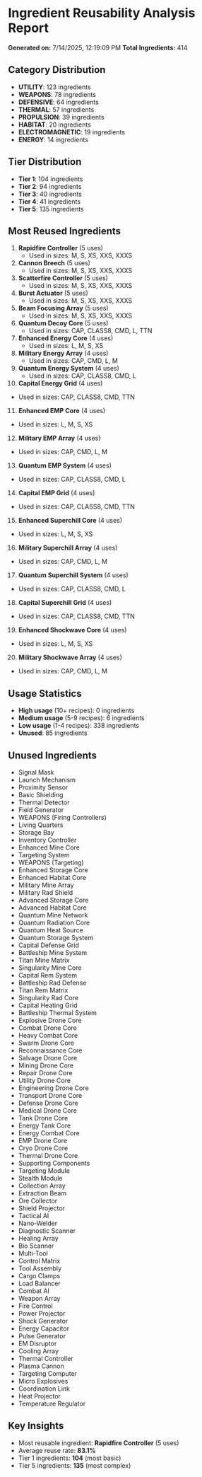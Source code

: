 # Ingredient Reusability Analysis Report

**Generated on:** 7/14/2025, 12:19:09 PM
**Total Ingredients:** 414

## Category Distribution

- **UTILITY**: 123 ingredients
- **WEAPONS**: 78 ingredients
- **DEFENSIVE**: 64 ingredients
- **THERMAL**: 57 ingredients
- **PROPULSION**: 39 ingredients
- **HABITAT**: 20 ingredients
- **ELECTROMAGNETIC**: 19 ingredients
- **ENERGY**: 14 ingredients

## Tier Distribution

- **Tier 1**: 104 ingredients
- **Tier 2**: 94 ingredients
- **Tier 3**: 40 ingredients
- **Tier 4**: 41 ingredients
- **Tier 5**: 135 ingredients

## Most Reused Ingredients

1. **Rapidfire Controller** (5 uses)
   - Used in sizes: M, S, XS, XXS, XXXS
2. **Cannon Breech** (5 uses)
   - Used in sizes: M, S, XS, XXS, XXXS
3. **Scatterfire Controller** (5 uses)
   - Used in sizes: M, S, XS, XXS, XXXS
4. **Burst Actuator** (5 uses)
   - Used in sizes: M, S, XS, XXS, XXXS
5. **Beam Focusing Array** (5 uses)
   - Used in sizes: M, S, XS, XXS, XXXS
6. **Quantum Decoy Core** (5 uses)
   - Used in sizes: CAP, CLASS8, CMD, L, TTN
7. **Enhanced Energy Core** (4 uses)
   - Used in sizes: L, M, S, XS
8. **Military Energy Array** (4 uses)
   - Used in sizes: CAP, CMD, L, M
9. **Quantum Energy System** (4 uses)
   - Used in sizes: CAP, CLASS8, CMD, L
10. **Capital Energy Grid** (4 uses)
   - Used in sizes: CAP, CLASS8, CMD, TTN
11. **Enhanced EMP Core** (4 uses)
   - Used in sizes: L, M, S, XS
12. **Military EMP Array** (4 uses)
   - Used in sizes: CAP, CMD, L, M
13. **Quantum EMP System** (4 uses)
   - Used in sizes: CAP, CLASS8, CMD, L
14. **Capital EMP Grid** (4 uses)
   - Used in sizes: CAP, CLASS8, CMD, TTN
15. **Enhanced Superchill Core** (4 uses)
   - Used in sizes: L, M, S, XS
16. **Military Superchill Array** (4 uses)
   - Used in sizes: CAP, CMD, L, M
17. **Quantum Superchill System** (4 uses)
   - Used in sizes: CAP, CLASS8, CMD, L
18. **Capital Superchill Grid** (4 uses)
   - Used in sizes: CAP, CLASS8, CMD, TTN
19. **Enhanced Shockwave Core** (4 uses)
   - Used in sizes: L, M, S, XS
20. **Military Shockwave Array** (4 uses)
   - Used in sizes: CAP, CMD, L, M

## Usage Statistics

- **High usage** (10+ recipes): 0 ingredients
- **Medium usage** (5-9 recipes): 6 ingredients
- **Low usage** (1-4 recipes): 338 ingredients
- **Unused**: 85 ingredients

## Unused Ingredients

- Signal Mask
- Launch Mechanism
- Proximity Sensor
- Basic Shielding
- Thermal Detector
- Field Generator
- WEAPONS (Firing Controllers)
- Living Quarters
- Storage Bay
- Inventory Controller
- Enhanced Mine Core
- Targeting System
- WEAPONS (Targeting)
- Enhanced Storage Core
- Enhanced Habitat Core
- Military Mine Array
- Military Rad Shield
- Advanced Storage Core
- Advanced Habitat Core
- Quantum Mine Network
- Quantum Radiation Core
- Quantum Heat Source
- Quantum Storage System
- Capital Defense Grid
- Battleship Mine System
- Titan Mine Matrix
- Singularity Mine Core
- Capital Rem System
- Battleship Rad Defense
- Titan Rem Matrix
- Singularity Rad Core
- Capital Heating Grid
- Battleship Thermal System
- Explosive Drone Core
- Combat Drone Core
- Heavy Combat Core
- Swarm Drone Core
- Reconnaissance Core
- Salvage Drone Core
- Mining Drone Core
- Repair Drone Core
- Utility Drone Core
- Engineering Drone Core
- Transport Drone Core
- Defense Drone Core
- Medical Drone Core
- Tank Drone Core
- Energy Tank Core
- Energy Combat Core
- EMP Drone Core
- Cryo Drone Core
- Thermal Drone Core
- Supporting Components
- Targeting Module
- Stealth Module
- Collection Array
- Extraction Beam
- Ore Collector
- Shield Projector
- Tactical AI
- Nano-Welder
- Diagnostic Scanner
- Healing Array
- Bio Scanner
- Multi-Tool
- Control Matrix
- Tool Assembly
- Cargo Clamps
- Load Balancer
- Combat AI
- Weapon Array
- Fire Control
- Power Projector
- Shock Generator
- Energy Capacitor
- Pulse Generator
- EM Disruptor
- Cooling Array
- Thermal Controller
- Plasma Cannon
- Targeting Computer
- Micro Explosives
- Coordination Link
- Heat Projector
- Temperature Regulator

## Key Insights

- Most reusable ingredient: **Rapidfire Controller** (5 uses)
- Average reuse rate: **83.1%**
- Tier 1 ingredients: **104** (most basic)
- Tier 5 ingredients: **135** (most complex)